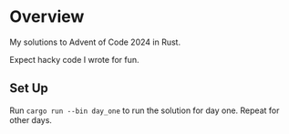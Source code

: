 # Overview

My solutions to Advent of Code 2024 in Rust.

Expect hacky code I wrote for fun.

## Set Up

Run `cargo run --bin day_one` to run the solution for day one. Repeat
for other days.
